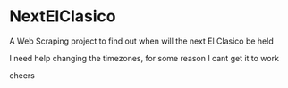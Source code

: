 # NextElClasico
A Web Scraping project to find out when will the next El Clasico be held

I need help changing the timezones, for some reason I cant get it to work


cheers
